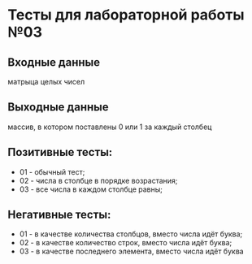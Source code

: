 # Тесты для лабораторной работы №03

## Входные данные
матрыца целых чисел

## Выходные данные
массив, в котором поставлены 0 или 1 за каждый столбец

## Позитивные тесты:
- 01 - обычный тест;
- 02 - числа в столбце в порядке возрастания;
- 03 - все числа в каждом столбце равны;

## Негативные тесты:
- 01 - в качестве количества столбцов, вместо числа идёт буква;
- 02 - в качестве количество строк, вместо числа идёт буква;
- 03 - в качестве последнего элемента, вместо числа идёт буква